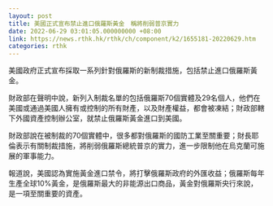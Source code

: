 ```yaml
---
layout: post
title: 美國正式宣布禁止進口俄羅斯黃金　稱將削弱普京實力
date: 2022-06-29 03:01:05.000000000 +08:00
link: https://news.rthk.hk/rthk/ch/component/k2/1655181-20220629.htm
categories: rthk
---
```


美國政府正式宣布採取一系列針對俄羅斯的新制裁措施，包括禁止進口俄羅斯黃金。

財政部在聲明中說，新列入制裁名單的包括俄羅斯70個實體及29名個人，他們在美國或通過美國人擁有或控制的所有財產，以及財產權益，都會被凍結；財政部轄下外國資產控制辦公室，就禁止俄羅斯黃金進口到美國。

財政部說在被制裁的70個實體中，很多都對俄羅斯的國防工業至關重要；財長耶倫表示有關制裁措施，將削弱俄羅斯總統普京的實力，進一步限制他在烏克蘭可施展的軍事能力。

報道說，美國認為實施黃金進口禁令，將打擊俄羅斯政府的外匯收益；俄羅斯每年生產全球10%黃金，是俄羅斯最大的非能源出口商品，黃金對俄羅斯央行來說，是一項至關重要的資產。
